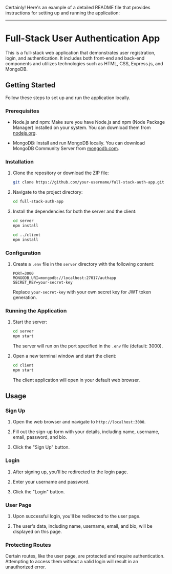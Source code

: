 Certainly! Here's an example of a detailed README file that provides instructions for setting up and running the application:

---

# Full-Stack User Authentication App

This is a full-stack web application that demonstrates user registration, login, and authentication. It includes both front-end and back-end components and utilizes technologies such as HTML, CSS, Express.js, and MongoDB.

## Getting Started

Follow these steps to set up and run the application locally.

### Prerequisites

- Node.js and npm: Make sure you have Node.js and npm (Node Package Manager) installed on your system. You can download them from [nodejs.org](https://nodejs.org/).

- MongoDB: Install and run MongoDB locally. You can download MongoDB Community Server from [mongodb.com](https://www.mongodb.com/try/download/community).

### Installation

1. Clone the repository or download the ZIP file:

   ```bash
   git clone https://github.com/your-username/full-stack-auth-app.git
   ```

2. Navigate to the project directory:

   ```bash
   cd full-stack-auth-app
   ```

3. Install the dependencies for both the server and the client:

   ```bash
   cd server
   npm install
   ```

   ```bash
   cd ../client
   npm install
   ```

### Configuration

1. Create a `.env` file in the `server` directory with the following content:

   ```env
   PORT=3000
   MONGODB_URI=mongodb://localhost:27017/authapp
   SECRET_KEY=your-secret-key
   ```

   Replace `your-secret-key` with your own secret key for JWT token generation.

### Running the Application

1. Start the server:

   ```bash
   cd server
   npm start
   ```

   The server will run on the port specified in the `.env` file (default: 3000).

2. Open a new terminal window and start the client:

   ```bash
   cd client
   npm start
   ```

   The client application will open in your default web browser.

## Usage

### Sign Up

1. Open the web browser and navigate to `http://localhost:3000`.

2. Fill out the sign-up form with your details, including name, username, email, password, and bio.

3. Click the "Sign Up" button.

### Login

1. After signing up, you'll be redirected to the login page.

2. Enter your username and password.

3. Click the "Login" button.

### User Page

1. Upon successful login, you'll be redirected to the user page.

2. The user's data, including name, username, email, and bio, will be displayed on this page.

### Protecting Routes

Certain routes, like the user page, are protected and require authentication. Attempting to access them without a valid login will result in an unauthorized error.